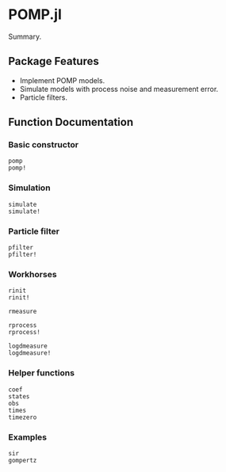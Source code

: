 # POMP.jl

Summary.

## Package Features

- Implement POMP models.
- Simulate models with process noise and measurement error.
- Particle filters.

## Function Documentation

### Basic constructor

```@docs
pomp
pomp!
```

### Simulation

```@docs
simulate
simulate!
```

### Particle filter

```@docs
pfilter
pfilter!
```

### Workhorses

```@docs
rinit
rinit!
```

```@docs
rmeasure
```

```@docs
rprocess
rprocess!
```

```@docs
logdmeasure
logdmeasure!
```

### Helper functions

```@docs
coef
states
obs
times
timezero
```

### Examples

```@docs
sir
gompertz
```
